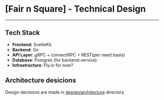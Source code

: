 # [Fair n Square] - Technical Design

---

## Tech Stack
- **Frontend**: SvelteKit
- **Backend**: Go
- **API Layer**: gRPC + connectRPC + REST(per need basis)
- **Database**: Postgres (for backend service)
- **Infrastructure**: Fly.io for now?

## Architecture desicions
Design decisions are made in [design/architecture](./design/architecture/) directory
